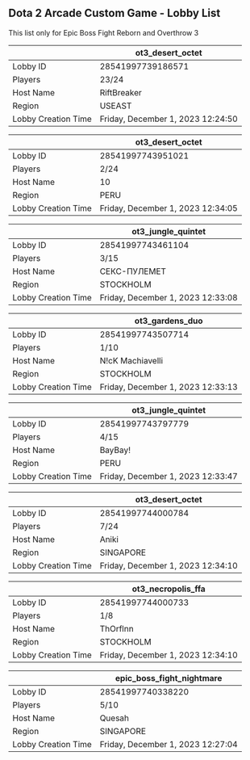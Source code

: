 ## Dota 2 Arcade Custom Game - Lobby List

This list only for Epic Boss Fight Reborn and Overthrow 3

|  | ot3_desert_octet |
| ------ | ------ |
| Lobby ID | 28541997739186571 |
| Players | 23/24 |
| Host Name | RiftBreaker |
| Region | USEAST |
| Lobby Creation Time | Friday, December 1, 2023 12:24:50 |


|  | ot3_desert_octet |
| ------ | ------ |
| Lobby ID | 28541997743951021 |
| Players | 2/24 |
| Host Name | 10 |
| Region | PERU |
| Lobby Creation Time | Friday, December 1, 2023 12:34:05 |


|  | ot3_jungle_quintet |
| ------ | ------ |
| Lobby ID | 28541997743461104 |
| Players | 3/15 |
| Host Name | СЕКС-ПУЛЕМЕТ |
| Region | STOCKHOLM |
| Lobby Creation Time | Friday, December 1, 2023 12:33:08 |


|  | ot3_gardens_duo |
| ------ | ------ |
| Lobby ID | 28541997743507714 |
| Players | 1/10 |
| Host Name | N!cK Machiavelli |
| Region | STOCKHOLM |
| Lobby Creation Time | Friday, December 1, 2023 12:33:13 |


|  | ot3_jungle_quintet |
| ------ | ------ |
| Lobby ID | 28541997743797779 |
| Players | 4/15 |
| Host Name | BayBay! |
| Region | PERU |
| Lobby Creation Time | Friday, December 1, 2023 12:33:47 |


|  | ot3_desert_octet |
| ------ | ------ |
| Lobby ID | 28541997744000784 |
| Players | 7/24 |
| Host Name | Aniki |
| Region | SINGAPORE |
| Lobby Creation Time | Friday, December 1, 2023 12:34:10 |


|  | ot3_necropolis_ffa |
| ------ | ------ |
| Lobby ID | 28541997744000733 |
| Players | 1/8 |
| Host Name | ThOrflnn |
| Region | STOCKHOLM |
| Lobby Creation Time | Friday, December 1, 2023 12:34:10 |


|  | epic_boss_fight_nightmare |
| ------ | ------ |
| Lobby ID | 28541997740338220 |
| Players | 5/10 |
| Host Name | Quesah |
| Region | SINGAPORE |
| Lobby Creation Time | Friday, December 1, 2023 12:27:04 |



